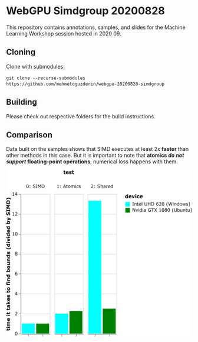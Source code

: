 # WebGPU Simdgroup 20200828

This repository contains annotations, samples, and slides for the Machine Learning Workshop session hosted in 2020 09.


## Cloning

Clone with submodules:
```
git clone --recurse-submodules https://github.com/mehmetoguzderin/webgpu-20200828-simdgroup
```


## Building

Please check out respective folders for the build instructions.


## Comparison

Data built on the samples shows that SIMD executes at least 2x **faster** than other methods in this case. But it is important to note that **atomics _do not support_ floating-point operations**, numerical loss happens with them.

![](./docs/webgpu-20200910-simdgroup.png)
